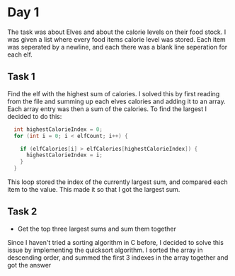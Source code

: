 # Day 1

The task was about Elves and about the calorie levels on their food stock. I was given a list where every food items calorie level was stored.
Each item was seperated by a newline, and each there was a blank line seperation for each elf.

## Task 1
Find the elf with the highest sum of calories. I solved this by first reading from the file and summing up each elves calories and adding it to an array.
Each array entry was then a sum of the calories. To find the largest I decided to do this:

```c
  int highestCalorieIndex = 0;
  for (int i = 0; i < elfCount; i++) {

    if (elfCalories[i] > elfCalories[highestCalorieIndex]) {
      highestCalorieIndex = i;
    }
  }

```
This loop stored the index of the currently largest sum, and compared each item to the value. This made it so that I got the largest sum.


## Task 2
- Get the top three largest sums and sum them together

Since I haven't tried a sorting algorithm in C before, I decided to solve this issue by implementing the quicksort algorithm.
I sorted the array in descending order, and summed the first 3 indexes in the array together and got the answer

